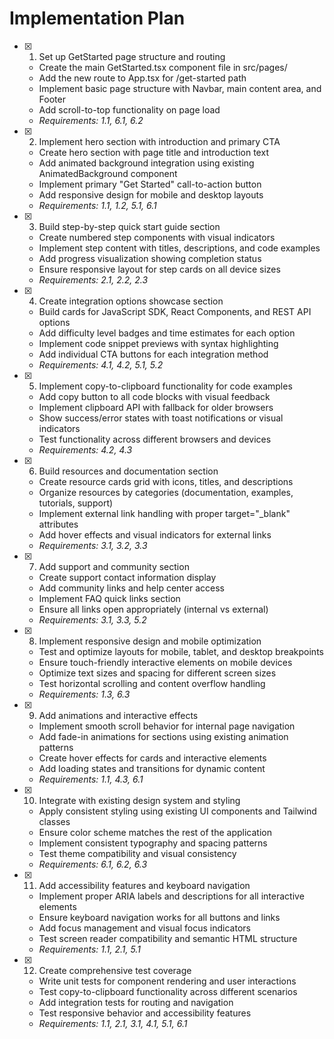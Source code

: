 # Implementation Plan

- [x] 1. Set up GetStarted page structure and routing
  - Create the main GetStarted.tsx component file in src/pages/
  - Add the new route to App.tsx for /get-started path
  - Implement basic page structure with Navbar, main content area, and Footer
  - Add scroll-to-top functionality on page load
  - _Requirements: 1.1, 6.1, 6.2_

- [x] 2. Implement hero section with introduction and primary CTA
  - Create hero section with page title and introduction text
  - Add animated background integration using existing AnimatedBackground component
  - Implement primary "Get Started" call-to-action button
  - Add responsive design for mobile and desktop layouts
  - _Requirements: 1.1, 1.2, 5.1, 6.1_

- [x] 3. Build step-by-step quick start guide section
  - Create numbered step components with visual indicators
  - Implement step content with titles, descriptions, and code examples
  - Add progress visualization showing completion status
  - Ensure responsive layout for step cards on all device sizes
  - _Requirements: 2.1, 2.2, 2.3_

- [x] 4. Create integration options showcase section
  - Build cards for JavaScript SDK, React Components, and REST API options
  - Add difficulty level badges and time estimates for each option
  - Implement code snippet previews with syntax highlighting
  - Add individual CTA buttons for each integration method
  - _Requirements: 4.1, 4.2, 5.1, 5.2_

- [x] 5. Implement copy-to-clipboard functionality for code examples
  - Add copy button to all code blocks with visual feedback
  - Implement clipboard API with fallback for older browsers
  - Show success/error states with toast notifications or visual indicators
  - Test functionality across different browsers and devices
  - _Requirements: 4.2, 4.3_

- [x] 6. Build resources and documentation section
  - Create resource cards grid with icons, titles, and descriptions
  - Organize resources by categories (documentation, examples, tutorials, support)
  - Implement external link handling with proper target="_blank" attributes
  - Add hover effects and visual indicators for external links
  - _Requirements: 3.1, 3.2, 3.3_

- [x] 7. Add support and community section
  - Create support contact information display
  - Add community links and help center access
  - Implement FAQ quick links section
  - Ensure all links open appropriately (internal vs external)
  - _Requirements: 3.1, 3.3, 5.2_

- [x] 8. Implement responsive design and mobile optimization
  - Test and optimize layouts for mobile, tablet, and desktop breakpoints
  - Ensure touch-friendly interactive elements on mobile devices
  - Optimize text sizes and spacing for different screen sizes
  - Test horizontal scrolling and content overflow handling
  - _Requirements: 1.3, 6.3_

- [x] 9. Add animations and interactive effects
  - Implement smooth scroll behavior for internal page navigation
  - Add fade-in animations for sections using existing animation patterns
  - Create hover effects for cards and interactive elements
  - Add loading states and transitions for dynamic content
  - _Requirements: 1.1, 4.3, 6.1_

- [x] 10. Integrate with existing design system and styling
  - Apply consistent styling using existing UI components and Tailwind classes
  - Ensure color scheme matches the rest of the application
  - Implement consistent typography and spacing patterns
  - Test theme compatibility and visual consistency
  - _Requirements: 6.1, 6.2, 6.3_

- [x] 11. Add accessibility features and keyboard navigation
  - Implement proper ARIA labels and descriptions for all interactive elements
  - Ensure keyboard navigation works for all buttons and links
  - Add focus management and visual focus indicators
  - Test screen reader compatibility and semantic HTML structure
  - _Requirements: 1.1, 2.1, 5.1_

- [x] 12. Create comprehensive test coverage
  - Write unit tests for component rendering and user interactions
  - Test copy-to-clipboard functionality across different scenarios
  - Add integration tests for routing and navigation
  - Test responsive behavior and accessibility features
  - _Requirements: 1.1, 2.1, 3.1, 4.1, 5.1, 6.1_